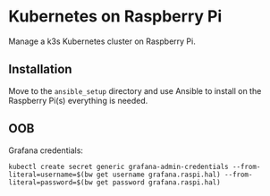 # Kubernetes on Raspberry Pi
Manage a k3s Kubernetes cluster on Raspberry Pi.

## Installation
Move to the `ansible_setup` directory and use Ansible to install on the Raspberry Pi(s) everything is needed.


## OOB

Grafana credentials:
```
kubectl create secret generic grafana-admin-credentials --from-literal=username=$(bw get username grafana.raspi.hal) --from-literal=password=$(bw get password grafana.raspi.hal)
```